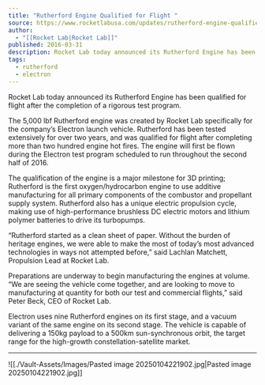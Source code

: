 ```yaml
---
title: "Rutherford Engine Qualified for Flight "
source: https://www.rocketlabusa.com/updates/rutherford-engine-qualified-for-flight/
author:
  - "[[Rocket Lab|Rocket Lab]]"
published: 2016-03-31
description: Rocket Lab today announced its Rutherford Engine has been qualified for flight after the completion of a rigorous test program.
tags:
  - rutherford
  - electron
---
```

Rocket Lab today announced its Rutherford Engine has been qualified for flight after the completion of a rigorous test program.

The 5,000 lbf Rutherford engine was created by Rocket Lab specifically for the company’s Electron launch vehicle. Rutherford has been tested extensively for over two years, and was qualified for flight after completing more than two hundred engine hot fires. The engine will first be flown during the Electron test program scheduled to run throughout the second half of 2016.

The qualification of the engine is a major milestone for 3D printing; Rutherford is the first oxygen/hydrocarbon engine to use additive manufacturing for all primary components of the combustor and propellant supply system. Rutherford also has a unique electric propulsion cycle, making use of high-performance brushless DC electric motors and lithium polymer batteries to drive its turbopumps.

“Rutherford started as a clean sheet of paper. Without the burden of heritage engines, we were able to make the most of today’s most advanced technologies in ways not attempted before,” said Lachlan Matchett, Propulsion Lead at Rocket Lab.

Preparations are underway to begin manufacturing the engines at volume. “We are seeing the vehicle come together, and are looking to move to manufacturing at quantity for both our test and commercial flights,” said Peter Beck, CEO of Rocket Lab.

Electron uses nine Rutherford engines on its first stage, and a vacuum variant of the same engine on its second stage. The vehicle is capable of delivering a 150kg payload to a 500km sun-synchronous orbit, the target range for the high-growth constellation-satellite market.

---

![[./Vault-Assets/Images/Pasted image 20250104221902.jpg|Pasted image 20250104221902.jpg]]